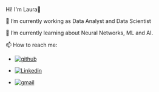Hi! I'm Laura👋

🔭 I’m currently working as Data Analyst and Data Scientist


🌱 I’m currently learning about Neural Networks, ML and AI.


📫 How to reach me: 


- [![github](https://user-images.githubusercontent.com/87466197/181213046-2afef1a3-166f-4b54-b8c5-e74edfe2e018.png)][1]


- [![Linkedin](https://user-images.githubusercontent.com/87466197/181226670-c7ed1914-7706-4e43-bf43-d87f100ccb67.png)][2]


- [![gmail](https://user-images.githubusercontent.com/87466197/181225589-901f6e97-ec3f-47ae-ad80-fde7dd1c429b.png)][3]



[1]: https://github.com/Laura-Alonso
[2]: https://www.linkedin.com/in/laura-alonso-gil/
[3]: mailto:lalonsogi@gmail.com

